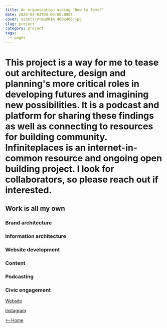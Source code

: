 ```yaml
---
title: An organization asking "How to live?"
date: 2020-04-03T04:00:00.000Z
cover: assets/ytma801m_400x400.jpg
slug: project
category: project
tags:
  - pages
---
```

# This project is a way for me to tease out architecture, design and planning's more critical roles in developing futures and imagining new possibilities. It is a podcast and platform for sharing these findings as well as connecting to resources for building community. Infiniteplaces is an internet-in-common resource and ongoing open building project. I look for collaborators, so please reach out if interested.
## Work is all my own
### Brand architecture
### Information architecture
### Website development
### Content
### Podcasting
### Civic engagement

[Website](https://infiniteplaces.org)

[Instagram](https://instagram.com/infiniteplacesorg)


[<--Home](https://romanceoffice.com)
